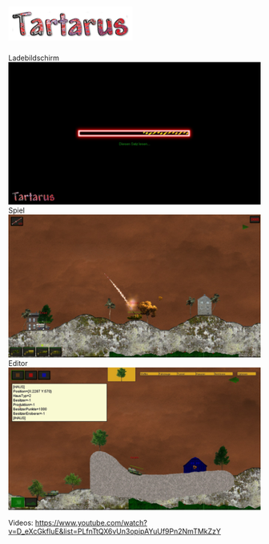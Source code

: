 # ![](/Bilder/Tartarus2.png)
Ladebildschirm
![](/Bilder/Ladebildschirm.jpg)
Spiel
![](/Bilder/Spiel.jpg)
Editor
![](/Bilder/Editor.jpg)

Videos: https://www.youtube.com/watch?v=D_eXcGkfIuE&list=PLfnTtQX6vUn3opipAYuUf9Pn2NmTMkZzY

